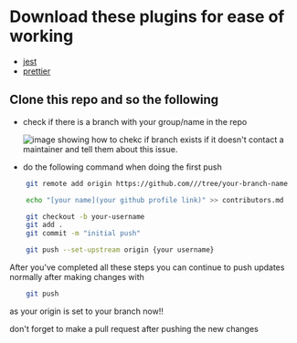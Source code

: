 # Download these plugins for ease of working

- [jest](https://marketplace.visualstudio.com/items?itemName=Orta.vscode-jest)
- [prettier](https://marketplace.visualstudio.com/items?itemName=esbenp.prettier-vscode)

## Clone this repo and so the following

- check if there is a branch with your group/name in the repo

  ![image showing how to chekc if branch exists]("")
  if it doesn't contact a maintainer and tell them about this issue.

- do the following command when doing the first push

```sh
    git remote add origin https://github.com///tree/your-branch-name
```

```sh
    echo "[your name](your github profile link)" >> contributors.md
```

```sh
    git checkout -b your-username
    git add .
    git commit -m "initial push"
```

```sh
    git push --set-upstream origin {your username}
```

After you've completed all these steps you can continue to push updates normally after making changes with

```sh
    git push
```

as your origin is set to your branch now!!

don't forget to make a pull request after pushing the new changes
